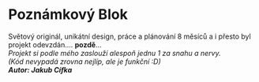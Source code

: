 # Poznámkový Blok
Světový originál, unikátní design, práce a plánování 8 měsíců a i přesto byl projekt odevzdán.... **pozdě**...<br>
*Projekt si podle mého zaslouží alespoň jednu 1 za snahu a nervy.*<br>
*(Kód nevypadá zrovna nejlíp, ale je funkční :D)*<br>
***Autor: Jakub Cífka***
